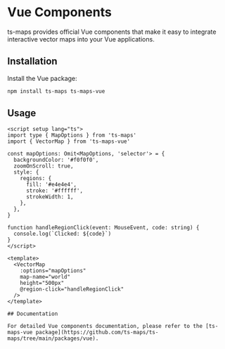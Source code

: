 # Vue Components

ts-maps provides official Vue components that make it easy to integrate interactive vector maps into your Vue applications.

## Installation

Install the Vue package:

```bash
npm install ts-maps ts-maps-vue
```

## Usage

```vue
<script setup lang="ts">
import type { MapOptions } from 'ts-maps'
import { VectorMap } from 'ts-maps-vue'

const mapOptions: Omit<MapOptions, 'selector'> = {
  backgroundColor: '#f0f0f0',
  zoomOnScroll: true,
  style: {
    regions: {
      fill: '#e4e4e4',
      stroke: '#ffffff',
      strokeWidth: 1,
    },
  },
}

function handleRegionClick(event: MouseEvent, code: string) {
  console.log(`Clicked: ${code}`)
}
</script>

<template>
  <VectorMap
    :options="mapOptions"
    map-name="world"
    height="500px"
    @region-click="handleRegionClick"
  />
</template>

## Documentation

For detailed Vue components documentation, please refer to the [ts-maps-vue package](https://github.com/ts-maps/ts-maps/tree/main/packages/vue).
